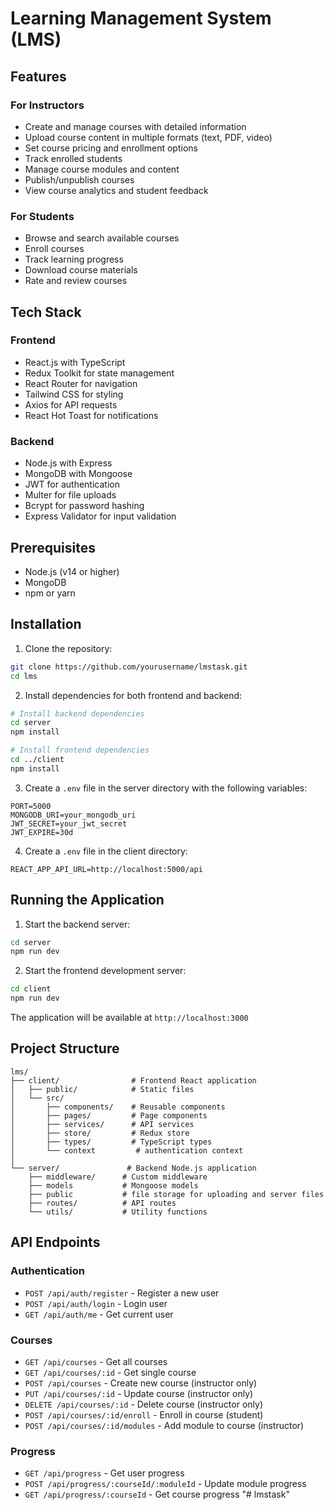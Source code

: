 # Learning Management System (LMS)

## Features

### For Instructors
- Create and manage courses with detailed information
- Upload course content in multiple formats (text, PDF, video)
- Set course pricing and enrollment options
- Track enrolled students
- Manage course modules and content
- Publish/unpublish courses
- View course analytics and student feedback

### For Students
- Browse and search available courses
- Enroll  courses 
- Track learning progress
- Download course materials
- Rate and review courses

## Tech Stack

### Frontend
- React.js with TypeScript
- Redux Toolkit for state management
- React Router for navigation
- Tailwind CSS for styling
- Axios for API requests
- React Hot Toast for notifications

### Backend
- Node.js with Express
- MongoDB with Mongoose
- JWT for authentication
- Multer for file uploads
- Bcrypt for password hashing
- Express Validator for input validation

## Prerequisites

- Node.js (v14 or higher)
- MongoDB
- npm or yarn

## Installation

1. Clone the repository:
```bash
git clone https://github.com/yourusername/lmstask.git
cd lms
```

2. Install dependencies for both frontend and backend:
```bash
# Install backend dependencies
cd server
npm install

# Install frontend dependencies
cd ../client
npm install
```

3. Create a `.env` file in the server directory with the following variables:
```env
PORT=5000
MONGODB_URI=your_mongodb_uri
JWT_SECRET=your_jwt_secret
JWT_EXPIRE=30d
```

4. Create a `.env` file in the client directory:
```env
REACT_APP_API_URL=http://localhost:5000/api
```

## Running the Application

1. Start the backend server:
```bash
cd server
npm run dev
```

2. Start the frontend development server:
```bash
cd client
npm run dev
```

The application will be available at `http://localhost:3000`

## Project Structure

```
lms/
├── client/                # Frontend React application
│   ├── public/            # Static files
│   └── src/
│       ├── components/    # Reusable components
│       ├── pages/         # Page components
│       ├── services/      # API services
│       ├── store/         # Redux store
│       ├── types/         # TypeScript types
│       └── context         # authentication context
│
└── server/               # Backend Node.js application
    ├── middleware/      # Custom middleware
    ├── models           # Mongoose models
    ├── public           # file storage for uploading and server files 
    ├── routes/          # API routes
    └── utils/           # Utility functions
```

## API Endpoints

### Authentication
- `POST /api/auth/register` - Register a new user
- `POST /api/auth/login` - Login user
- `GET /api/auth/me` - Get current user

### Courses
- `GET /api/courses` - Get all courses
- `GET /api/courses/:id` - Get single course
- `POST /api/courses` - Create new course (instructor only)
- `PUT /api/courses/:id` - Update course (instructor only)
- `DELETE /api/courses/:id` - Delete course (instructor only)
- `POST /api/courses/:id/enroll` - Enroll in course (student)
- `POST /api/courses/:id/modules` - Add module to course (instructor)

### Progress
- `GET /api/progress` - Get user progress
- `POST /api/progress/:courseId/:moduleId` - Update module progress
- `GET /api/progress/:courseId` - Get course progress
"# lmstask" 
